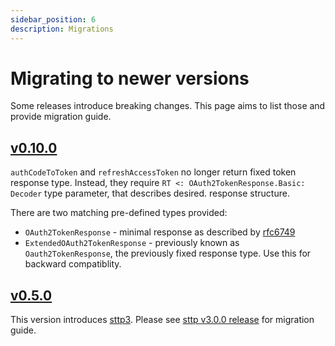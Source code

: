 ```yaml
---
sidebar_position: 6
description: Migrations
---
```


# Migrating to newer versions

Some releases introduce breaking changes. This page aims to list those and provide migration guide.


## [v0.10.0](https://github.com/ocadotechnology/sttp-oauth2/releases/tag/v0.5.0)

`authCodeToToken` and `refreshAccessToken` no longer return fixed token response type. Instead, they require `RT <: OAuth2TokenResponse.Basic: Decoder` type parameter, that describes desired. response structure.

There are two matching pre-defined types provided:
- `OAuth2TokenResponse` - minimal response as described by [rfc6749](https://datatracker.ietf.org/doc/html/rfc6749#section-5.1)
- `ExtendedOAuth2TokenResponse` - previously known as `Oauth2TokenResponse`, the previously fixed response type. Use this for backward compatiblity.

## [v0.5.0](https://github.com/ocadotechnology/sttp-oauth2/releases/tag/v0.5.0)

This version introduces [sttp3](https://github.com/ocadotechnology/sttp-oauth2/pull/39). Please see [sttp v3.0.0 release](https://github.com/softwaremill/sttp/releases/tag/v3.0.0) for migration guide.